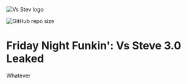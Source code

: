 ![Vs Stev logo](https://raw.githubusercontent.com/mcagabe19/FNF-VsSteve-Source-Code-3.0-Leaked/main/assets/preload/images/logoBumpin.png)

![GitHub repo size](https://img.shields.io/github/repo-size/MobilePorting/FNF-VsSteve-Source-Code-3.0-Leaked)

# Friday Night Funkin': Vs Steve 3.0 Leaked
Whatever

